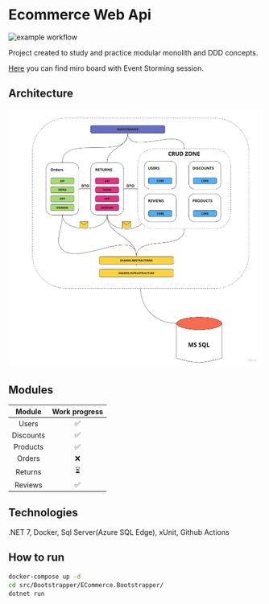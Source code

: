 # Ecommerce Web Api

![example workflow](https://github.com/MaciejNET/E-Commerce/actions/workflows/dotnet.yml/badge.svg)

Project created to study and practice modular monolith and DDD concepts.

[Here](https://miro.com/app/board/uXjVMy3rVUc=/?share_link_id=104061673349) you can find miro board with Event Storming session.

## Architecture
![image](EcommerceArchitecture.jpg)

## Modules
|Module|Work progress|
|:-------------:|:----:|
|Users|✅|
|Discounts|✅|
|Products|✅|
|Orders|❌|
|Returns|⏳|
|Reviews|✅|

## Technologies
.NET 7, Docker, Sql Server(Azure SQL Edge), xUnit, Github Actions

## How to run
```bash
docker-compose up -d
cd src/Bootstrapper/ECommerce.Bootstrapper/
dotnet run
```
